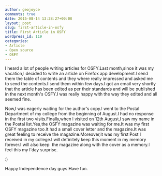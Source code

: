 ```yaml
---
author: geojoyce
comments: true
date: 2015-08-14 13:28:27+00:00
layout: post
slug: first-article-in-osfy
title: First Article in OSFY
wordpress_id: 119
categories:
- Article
- Open source
- OSFY
---
```


I heard a lot of people writing articles for OSFY.Last month,since it was my vacation,I decided to write an article on Firefox app development.I send them the table of contents and they where really impressed and asked me to send the contents.I send them within few days.I got an email very shortly that the article has been edited as per their standards and will be published in the next month's OSFY.I was really happy with the way they edited and all seemed fine.

Now,I was eagerly waiting for the author's copy.I went to the Postal Department of my college from the beginning of August.I had no response in the first two visits.Finally,when I visited on 12th August,I saw my name in the Postal list.Yea,the OSFY magazine was waiting for me.It was my first OSFY magazine too.It had a small cover letter and the magazine.It was great feeling to receive the magazine.Moreover,it was my first Post I received in my college.I will definitely keep this moment in my memory forever.I will also keep  the magazine along with the cover as a memory.I feel this my I'day surprise.

:)

Happy Independence day guys.Have fun.
